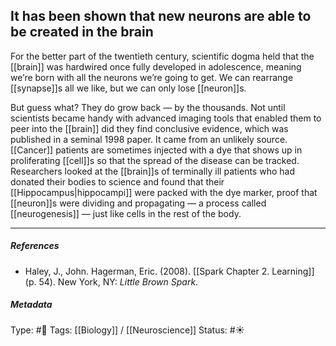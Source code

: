 ## It has been shown that new neurons are able to be created in the brain # 

For the better part of the twentieth century, scientific dogma held that the [[brain]] was hardwired once fully developed in adolescence, meaning we’re born with all the neurons we’re going to get. We can rearrange [[synapse]]s all we like, but we can only lose [[neuron]]s.

But guess what? They do grow back — by the thousands. Not until scientists became handy with advanced imaging tools that enabled them to peer into the [[brain]] did they find conclusive evidence, which was published in a seminal 1998 paper. It came from an unlikely source. [[Cancer]] patients are sometimes injected with a dye that shows up in proliferating [[cell]]s so that the spread of the disease can be tracked. Researchers looked at the [[brain]]s of terminally ill patients who had donated their bodies to science and found that their [[Hippocampus|hippocampi]] were packed with the dye marker, proof that [[neuron]]s were dividing and propagating — a process called [[neurogenesis]] — just like cells in the rest of the body. 

___

##### References

- Haley, J., John. Hagerman, Eric. (2008). [[Spark Chapter 2. Learning]]  (p. 54). New York, NY: _Little Brown Spark_.

##### Metadata

Type: #🔴 
Tags: [[Biology]] / [[Neuroscience]] 
Status: #☀️ 